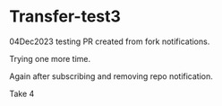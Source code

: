 # Transfer-test3

04Dec2023 testing PR created from fork notifications.

Trying one more time.

Again after subscribing and removing repo notification.

Take 4
